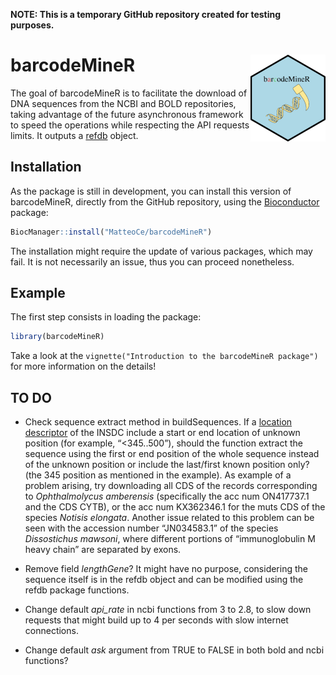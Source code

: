 
<!-- README.md is generated from README.Rmd. Please edit that file -->

**NOTE: This is a temporary GitHub repository created for testing
purposes.**

# barcodeMineR <img src="man/figures/logo.png" align="right" height="139" alt="" />

<!-- badges: start -->
<!-- badges: end -->

The goal of barcodeMineR is to facilitate the download of DNA sequences
from the NCBI and BOLD repositories, taking advantage of the future
asynchronous framework to speed the operations while respecting the API
requests limits. It outputs a
[refdb](https://github.com/fkeck/refdb?tab=readme-ov-file#refdb-a-reference-database-manager-for-r)
object.

## Installation

As the package is still in development, you can install this version of
barcodeMineR, directly from the GitHub repository, using the
[Bioconductor](https://www.bioconductor.org/install/) package:

``` r
BiocManager::install("MatteoCe/barcodeMineR")
```

The installation might require the update of various packages, which may
fail. It is not necessarily an issue, thus you can proceed nonetheless.

## Example

The first step consists in loading the package:

``` r
library(barcodeMineR)
```

Take a look at the
`vignette("Introduction to the barcodeMineR package")` for more
information on the details!

## TO DO

- Check sequence extract method in buildSequences. If a [location
  descriptor](https://www.insdc.org/submitting-standards/feature-table/#3.4.3)
  of the INSDC include a start or end location of unknown position (for
  example, “\<345..500”), should the function extract the sequence using
  the first or end position of the whole sequence instead of the unknown
  position or include the last/first known position only? (the 345
  position as mentioned in the example). As example of a problem
  arising, try downloading all CDS of the records corresponding to
  *Ophthalmolycus amberensis* (specifically the acc num ON417737.1 and
  the CDS CYTB), or the acc num KX362346.1 for the muts CDS of the
  species *Notisis elongata*. Another issue related to this problem can
  be seen with the accession number “JN034583.1” of the species
  *Dissostichus mawsoni*, where different portions of “immunoglobulin M
  heavy chain” are separated by exons.

- Remove field *lengthGene*? It might have no purpose, considering the
  sequence itself is in the refdb object and can be modified using the
  refdb package functions.

- Change default *api_rate* in ncbi functions from 3 to 2.8, to slow
  down requests that might build up to 4 per seconds with slow internet
  connections.

- Change default *ask* argument from TRUE to FALSE in both bold and ncbi
  functions?
